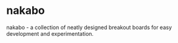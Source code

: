 # nakabo
nakabo - a collection of neatly designed breakout boards for easy development and experimentation.
